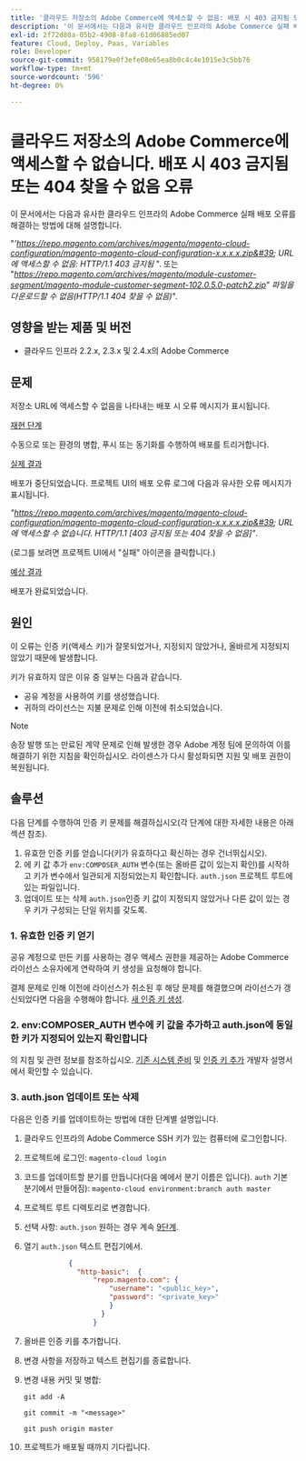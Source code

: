 ```yaml
---
title: '클라우드 저장소의 Adobe Commerce에 액세스할 수 없음: 배포 시 403 금지됨 또는 404 찾을 수 없음 오류'
description: '이 문서에서는 다음과 유사한 클라우드 인프라의 Adobe Commerce 실패 배포 오류를 해결하는 방법에 대해 설명합니다.'
exl-id: 2f72d80a-05b2-4908-8fa8-61d06885ed07
feature: Cloud, Deploy, Paas, Variables
role: Developer
source-git-commit: 958179e0f3efe08e65ea8b0c4c4e1015e3c5bb76
workflow-type: tm+mt
source-wordcount: '596'
ht-degree: 0%

---
```


# 클라우드 저장소의 Adobe Commerce에 액세스할 수 없습니다. 배포 시 403 금지됨 또는 404 찾을 수 없음 오류

이 문서에서는 다음과 유사한 클라우드 인프라의 Adobe Commerce 실패 배포 오류를 해결하는 방법에 대해 설명합니다.

&quot;*&#39;https://repo.magento.com/archives/magento/magento-cloud-configuration/magento-magento-cloud-configuration-x.x.x.x.zip&#39; URL에 액세스할 수 없음: HTTP/1.1 403 금지됨* &quot;. 또는 &quot;*https://repo.magento.com/archives/magento/module-customer-segment/magento-module-customer-segment-102.0.5.0-patch2.zip&quot; 파일을 다운로드할 수 없음(HTTP/1.1 404 찾을 수 없음)*&quot;.

## 영향을 받는 제품 및 버전

* 클라우드 인프라 2.2.x, 2.3.x 및 2.4.x의 Adobe Commerce

## 문제

저장소 URL에 액세스할 수 없음을 나타내는 배포 시 오류 메시지가 표시됩니다.

<u>재현 단계</u>

수동으로 또는 환경의 병합, 푸시 또는 동기화를 수행하여 배포를 트리거합니다.

<u>실제 결과</u>

배포가 중단되었습니다. 프로젝트 UI의 배포 오류 로그에 다음과 유사한 오류 메시지가 표시됩니다.

*&quot;https://repo.magento.com/archives/magento/magento-cloud-configuration/magento-magento-cloud-configuration-x.x.x.x.zip&#39; URL에 액세스할 수 없습니다. HTTP/1.1 \[403 금지됨 또는 404 찾을 수 없음\]&quot;*.

(로그를 보려면 프로젝트 UI에서 &quot;실패&quot; 아이콘을 클릭합니다.)

<u>예상 결과</u>

배포가 완료되었습니다.

## 원인

이 오류는 인증 키(액세스 키)가 잘못되었거나, 지정되지 않았거나, 올바르게 지정되지 않았기 때문에 발생합니다.

키가 유효하지 않은 이유 중 일부는 다음과 같습니다.

* 공유 계정을 사용하여 키를 생성했습니다.
* 귀하의 라이선스는 지불 문제로 인해 이전에 취소되었습니다.

>[!NOTE]
>
>송장 발행 또는 만료된 계약 문제로 인해 발생한 경우 Adobe 계정 팀에 문의하여 이를 해결하기 위한 지침을 확인하십시오. 라이센스가 다시 활성화되면 지원 및 배포 권한이 복원됩니다.

## 솔루션

다음 단계를 수행하여 인증 키 문제를 해결하십시오(각 단계에 대한 자세한 내용은 아래 섹션 참조).

1. 유효한 인증 키를 얻습니다(키가 유효하다고 확신하는 경우 건너뛰십시오).
1. 에 키 값 추가 `env:COMPOSER_AUTH` 변수(또는 올바른 값이 있는지 확인)를 시작하고 키가 변수에서 일관되게 지정되었는지 확인합니다. `auth.json` 프로젝트 루트에 있는 파일입니다.
1. 업데이트 또는 삭제 `auth.json`인증 키 값이 지정되지 않았거나 다른 값이 있는 경우 키가 구성되는 단일 위치를 갖도록.

### 1. 유효한 인증 키 얻기

공유 계정으로 만든 키를 사용하는 경우 액세스 권한을 제공하는 Adobe Commerce 라이선스 소유자에게 연락하여 키 생성을 요청해야 합니다.

결제 문제로 인해 이전에 라이선스가 취소된 후 해당 문제를 해결했으며 라이선스가 갱신되었다면 다음을 수행해야 합니다. [새 인증 키 생성](https://experienceleague.adobe.com/docs/commerce-operations/installation-guide/prerequisites/authentication-keys.html).

### 2. env:COMPOSER\_AUTH 변수에 키 값을 추가하고 auth.json에 동일한 키가 지정되어 있는지 확인합니다

의 지침 및 관련 정보를 참조하십시오. [기존 시스템 준비](https://devdocs.magento.com/cloud/setup/first-time-setup-import-prepare.html#auth-json) 및 [인증 키 추가](https://devdocs.magento.com/cloud/setup/first-time-setup-import-prepare.html#add-authentication-keys) 개발자 설명서에서 확인할 수 있습니다.

### 3. auth.json 업데이트 또는 삭제

다음은 인증 키를 업데이트하는 방법에 대한 단계별 설명입니다.

1. 클라우드 인프라의 Adobe Commerce SSH 키가 있는 컴퓨터에 로그인합니다.
1. 프로젝트에 로그인: `magento-cloud login`
1. 코드를 업데이트할 분기를 만듭니다(다음 예에서 분기 이름은 입니다). `auth` 기본 분기에서 만들어짐):     `magento-cloud environment:branch auth master`
1. 프로젝트 루트 디렉토리로 변경합니다.
1. 선택 사항: `auth.json` 원하는 경우 계속 [9단계](#step9).
1. 열기 `auth.json` 텍스트 편집기에서.

   ```json
              {
                "http-basic":  {
                    "repo.magento.com": {
                        "username": "<public_key>",
                        "password": "<private_key>"
                        }
                      }
                    }
   ```

1. 올바른 인증 키를 추가합니다.
1. 변경 사항을 저장하고 텍스트 편집기를 종료합니다.
1. 변경 내용 커밋 및 병합:

   `git add -A`

   `git commit -m "<message>"`

   `git push origin master`
1. 프로젝트가 배포될 때까지 기다립니다.
